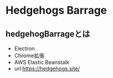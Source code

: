 # Hedgehogs Barrage

## hedgehogBarrageとは

- Electron
- Chrome拡張
- AWS Elastic Beanstalk
- url:https://hedgehogs.site/
